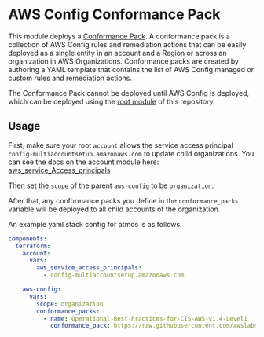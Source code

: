 # AWS Config Conformance Pack

This module deploys a
[Conformance Pack](https://docs.aws.amazon.com/config/latest/developerguide/conformance-packs.html). A conformance pack
is a collection of AWS Config rules and remediation actions that can be easily deployed as a single entity in an account
and a Region or across an organization in AWS Organizations. Conformance packs are created by authoring a YAML template
that contains the list of AWS Config managed or custom rules and remediation actions.

The Conformance Pack cannot be deployed until AWS Config is deployed, which can be deployed using the
[root module](../../) of this repository.

## Usage

First, make sure your root `account` allows the service access principal `config-multiaccountsetup.amazonaws.com` to
update child organizations. You can see the docs on the account module here:
[aws_service_Access_principals](https://docs.cloudposse.com/components/library/aws/account/#input_aws_service_access_principals)

Then set the `scope` of the parent `aws-config` to be `organization`.

After that, any conformance packs you define in the `conformance_packs` variable will be deployed to all child accounts
of the organization.

An example yaml stack config for atmos is as follows:

```yaml
components:
  terraform:
    account:
      vars:
        aws_service_access_principals:
          - config-multiaccountsetup.amazonaws.com

    aws-config:
      vars:
        scope: organization
        conformance_packs:
          - name: Operational-Best-Practices-for-CIS-AWS-v1.4-Level1
            conformance_pack: https://raw.githubusercontent.com/awslabs/aws-config-rules/master/aws-config-conformance-packs/Operational-Best-Practices-for-CIS-AWS-v1.4-Level1.yaml
```
